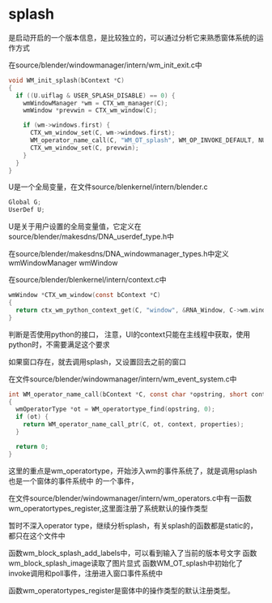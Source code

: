 # splash

是启动开启的一个版本信息，是比较独立的，可以通过分析它来熟悉窗体系统的运作方式

在source/blender/windowmanager/intern/wm_init_exit.c中

```c
void WM_init_splash(bContext *C)
{
  if ((U.uiflag & USER_SPLASH_DISABLE) == 0) {
    wmWindowManager *wm = CTX_wm_manager(C);
    wmWindow *prevwin = CTX_wm_window(C);

    if (wm->windows.first) {
      CTX_wm_window_set(C, wm->windows.first);
      WM_operator_name_call(C, "WM_OT_splash", WM_OP_INVOKE_DEFAULT, NULL);
      CTX_wm_window_set(C, prevwin);
    }
  }
}
```

U是一个全局变量，在文件source/blenkernel/intern/blender.c
```c
Global G;
UserDef U;
```
U是关于用户设置的全局变量值，它定义在source/blender/makesdns/DNA_userdef_type.h中

在source/blender/makesdns/DNA_windowmanager_types.h中定义
wmWindowManager
wmWindow

在source/blender/blenkernel/intern/context.c中
```c
wmWindow *CTX_wm_window(const bContext *C)
{
  return ctx_wm_python_context_get(C, "window", &RNA_Window, C->wm.window);
}
```
判断是否使用python的接口，
注意，UI的context只能在主线程中获取，使用python时，不需要满足这个要求

如果窗口存在，就去调用splash，又设置回去之前的窗口

在文件source/blender/windowmanager/intern/wm_event_system.c中
```c
int WM_operator_name_call(bContext *C, const char *opstring, short context, PointerRNA *properties)
{
  wmOperatorType *ot = WM_operatortype_find(opstring, 0);
  if (ot) {
    return WM_operator_name_call_ptr(C, ot, context, properties);
  }

  return 0;
}
```

这里的重点是wm_operatortype，开始涉入wm的事件系统了，就是调用splash也是一个窗体的事件系统中
的一个事件，

在文件source/blender/windowmanager/intern/wm_operators.c中有一函数
wm_operatortypes_register,这里面注册了系统默认的操作类型

暂时不深入operator type，继续分析splash，有关splash的函数都是static的，都只在这个文件中

函数wm_block_splash_add_labels中，可以看到输入了当前的版本号文字
函数wm_block_splash_image读取了图片显式
函数WM_OT_splash中初始化了invoke调用和poll事件，注册进入窗口事件系统中

函数wm_operatortypes_register是窗体中的操作类型的默认注册类型。

